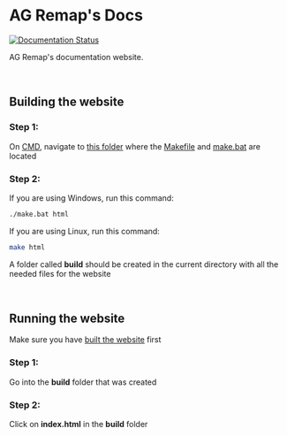 # AG Remap's Docs

[![Documentation Status](https://readthedocs.org/projects/anime-game-remap/badge/?version=latest)](https://anime-game-remap.readthedocs.io/en/latest/?badge=latest)

AG Remap's documentation website.

<br>

## Building the website

### Step 1:
On [CMD](https://www.google.com/search?q=how+to+open+cmd+in+a+folder&oq=how+to+open+cmd), navigate to [this folder](https://github.com/nhok0169/Anime-Game-Remap/tree/update-readmes/Docs) where the 
[Makefile](https://github.com/nhok0169/Anime-Game-Remap/blob/update-readmes/Docs/Makefile) and [make.bat](https://github.com/nhok0169/Anime-Game-Remap/blob/update-readmes/Docs/make.bat) are located

### Step 2:

If you are using Windows, run this command:
```bash
./make.bat html
```

If you are using Linux, run this command:
```bash
make html
```

A folder called **build** should be created in the current directory with all the needed files for the website

<br>

## Running the website

Make sure you have [built the website](#building-the-website) first

### Step 1:
Go into the **build** folder that was created

### Step 2:
Click on **index.html** in the **build** folder
